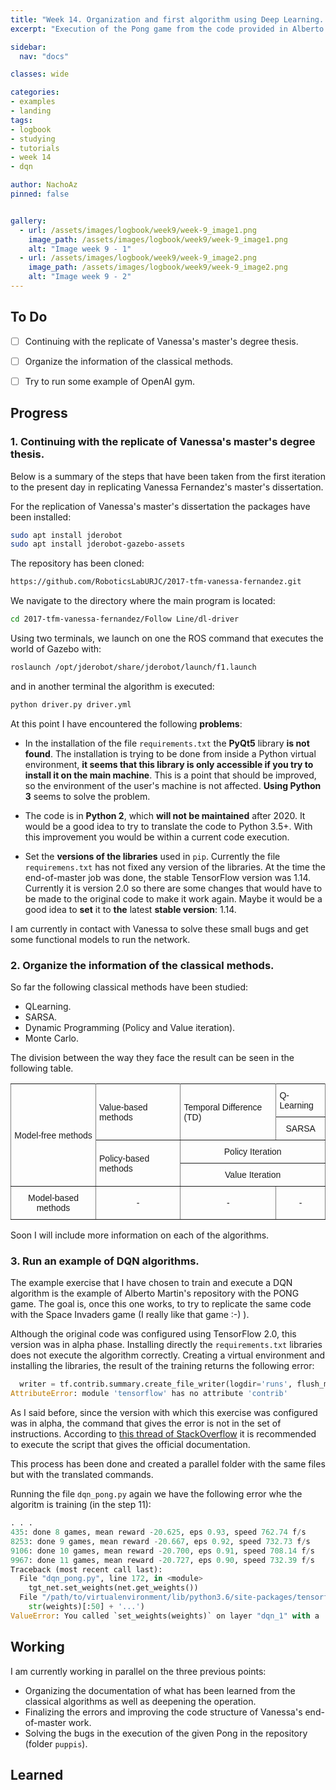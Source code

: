 ```yaml
---
title: "Week 14. Organization and first algorithm using Deep Learning. DQN."
excerpt: "Execution of the Pong game from the code provided in Alberto's repository."

sidebar:
  nav: "docs"

classes: wide

categories:
- examples
- landing
tags:
- logbook
- studying
- tutorials
- week 14
- dqn

author: NachoAz
pinned: false


gallery:
  - url: /assets/images/logbook/week9/week-9_image1.png
    image_path: /assets/images/logbook/week9/week-9_image1.png
    alt: "Image week 9 - 1"
  - url: /assets/images/logbook/week9/week-9_image2.png
    image_path: /assets/images/logbook/week9/week-9_image2.png
    alt: "Image week 9 - 2"
---
```


## To Do

- [ ] Continuing with the replicate of Vanessa's master's degree thesis.
- [ ] Organize the information of the classical methods.
- [ ] Try to run some example of OpenAI gym. 



##  Progress

### 1. Continuing with the replicate of Vanessa's master's degree thesis.

Below is a summary of the steps that have been taken from the first iteration to the present day in replicating Vanessa Fernandez's master's dissertation. 

For the replication of Vanessa's master's dissertation the packages have been installed:

```bash
sudo apt install jderobot
sudo apt install jderobot-gazebo-assets
```

The repository has been cloned:

```bash
https://github.com/RoboticsLabURJC/2017-tfm-vanessa-fernandez.git
```

We navigate to the directory where the main program is located:

```bash
cd 2017-tfm-vanessa-fernandez/Follow Line/dl-driver
```

Using two terminals, we launch on one the ROS command that executes the world of Gazebo with:

```bash
roslaunch /opt/jderobot/share/jderobot/launch/f1.launch 
```

and in another terminal the algorithm is executed:

```bash
python driver.py driver.yml 
```

At this point I have encountered the following **problems**:

- In the installation of the file `requirements.txt` the **PyQt5** library **is not found**. The installation is trying to be done from inside a Python virtual environment, **it seems that this library is only accessible if you try to install it on the main machine**. This is a point that should be improved, so the environment of the user's machine is not affected. **Using Python 3** seems to solve the problem.

- The code is in **Python 2**, which **will not be maintained** after 2020. It would be a good idea to try to translate the code to Python 3.5+. With this improvement you would be within a current code execution.

- Set the **versions of the libraries** used in `pip`. Currently the file `requiremens.txt` has not fixed any version of the libraries. At the time the end-of-master job was done, the stable TensorFlow version was 1.14. Currently it is version 2.0 so there are some changes that would have to be made to the original code to make it work again. Maybe it would be a good idea to **set** it to **the** latest **stable version**: 1.14.

I am currently in contact with Vanessa to solve these small bugs and get some functional models to run the network.


### 2. Organize the information of the classical methods.

So far the following classical methods have been studied:

- QLearning.
- SARSA.
- Dynamic Programming (Policy and Value iteration).
- Monte Carlo.

The division between the way they face the result can be seen in the following table.

<style type="text/css">
.tg  {border-collapse:collapse;border-spacing:0;}
.tg td{font-family:Arial, sans-serif;font-size:14px;padding:10px 5px;border-style:solid;border-width:1px;overflow:hidden;word-break:normal;border-color:black;}
.tg th{font-family:Arial, sans-serif;font-size:14px;font-weight:normal;padding:10px 5px;border-style:solid;border-width:1px;overflow:hidden;word-break:normal;border-color:black;}
.tg .tg-lboi{border-color:inherit;text-align:left;vertical-align:middle}
.tg .tg-9wq8{border-color:inherit;text-align:center;vertical-align:middle}
</style>
<table class="tg">
  <tr>
    <th class="tg-9wq8" rowspan="4">Model-free methods</th>
    <th class="tg-lboi" rowspan="2">Value-based methods</th>
    <th class="tg-lboi" rowspan="2">Temporal Difference (TD)</th>
    <th class="tg-lboi">Q-Learning</th>
  </tr>
  <tr>
    <td class="tg-9wq8">SARSA</td>
  </tr>
  <tr>
    <td class="tg-lboi" rowspan="2">Policy-based methods<br></td>
    <td class="tg-9wq8" colspan="2">Policy Iteration</td>
  </tr>
  <tr>
    <td class="tg-9wq8" colspan="2">Value Iteration</td>
  </tr>
  <tr>
    <td class="tg-9wq8">Model-based methods</td>
    <td class="tg-9wq8">-</td>
    <td class="tg-9wq8">-</td>
    <td class="tg-9wq8">-</td>
  </tr>
</table>

Soon I will include more information on each of the algorithms.


### 3. Run an example of DQN algorithms. 

The example exercise that I have chosen to train and execute a DQN algorithm is the example of Alberto Martin's repository with the PONG game. The goal is, once this one works, to try to replicate the same code with the Space Invaders game (I really like that game :-) ).

Although the original code was configured using TensorFlow 2.0, this version was in alpha phase. Installing directly the `requirements.txt` libraries does not execute the algorithm correctly. Creating a virtual environment and installing the libraries, the result of the training returns the following error:

```python
  writer = tf.contrib.summary.create_file_writer(logdir='runs', flush_millis=10000, filename_suffix="-dqn-pong")
AttributeError: module 'tensorflow' has no attribute 'contrib'
```

As I said before, since the version with which this exercise was configured was in alpha, the command that gives the error is not in the set of instructions. According to [this thread of StackOverflow](https://stackoverflow.com/questions/55870127/module-tensorflow-has-no-attribute-contrib) it is recommended to execute the script that gives the official documentation.

This process has been done and created a parallel folder with the same files but with the translated commands.

Running the file `dqn_pong.py` again we have the following error whe the algoritm is training (in the step 11):

```python
. . . 
435: done 8 games, mean reward -20.625, eps 0.93, speed 762.74 f/s
8253: done 9 games, mean reward -20.667, eps 0.92, speed 732.73 f/s
9106: done 10 games, mean reward -20.700, eps 0.91, speed 708.14 f/s
9967: done 11 games, mean reward -20.727, eps 0.90, speed 732.39 f/s
Traceback (most recent call last):
  File "dqn_pong.py", line 172, in <module>
    tgt_net.set_weights(net.get_weights())
  File "/path/to/virtualenvironment/lib/python3.6/site-packages/tensorflow_core/python/keras/engine/base_layer.py", line 1327, in set_weights
    str(weights)[:50] + '...')
ValueError: You called `set_weights(weights)` on layer "dqn_1" with a  weight list of length 10, but the layer was expecting 0 weights. Provided weights: [array([[[[ 4.71510142e-02,  3.64676267e-02, -4.32...
```


## Working

I am currently working in parallel on the three previous points:

- Organizing the documentation of what has been learned from the classical algorithms as well as deepening the operation.
- Finalizing the errors and improving the code structure of Vanessa's end-of-master work.
- Solving the bugs in the execution of the given Pong in the repository (folder `puppis`).

## Learned

